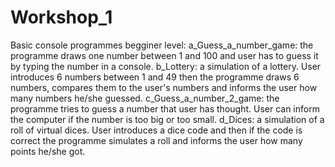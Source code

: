 # Workshop_1
Basic console programmes begginer level:
 	a_Guess_a_number_game: the programme draws one number between 1 and 100 and user has to guess it by typing the number in a console.
	b_Lottery: a simulation of a lottery. User introduces 6 numbers between 1 and 49 then the programme draws 6 numbers, compares them to the user's numbers and informs the user how many numbers he/she guessed.
	c_Guess_a_number_2_game: the programme tries to guess a number that user has thought. User can inform the computer if the number is too big or too small.
	d_Dices: a simulation of a roll of virtual dices. User introduces a dice code and then if the code is correct the programme simulates a roll and informs the user how many points he/she got.
